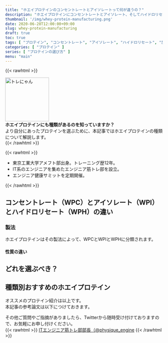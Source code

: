 ```yaml
---
title: "ホエイプロテインのコンセントレートとアイソレートって何が違うの？"
description: "ホエイプロテインにコンセントレートとアイソレート、そしてハイドロリセート（加水分解ホエイペプチド）があるのを知っていますか？ホエイプロテインの製法から性質の違いまで、分かりやすく解説しました。自分にあったホエイプロテインを選びたいという方は是非記事をご覧ください。"
thumbnail: '/img/whey-protein-manufacturing.png'
date: 2020-06-28T12:00:00+09:00
slug: whey-protein-manufacturing
draft: true
toc: true
tags: [ "プロテイン", "コンセントレート", "アイソレート", "ハイドロリセート", "加水分解ホエイペプチド", "ホエイ", "WPC", "WPI", "WPH" ]
categories: [ "プロテイン" ]
series: [ "プロテインの選び方" ]
menu: "main"
---
```


{{< rawhtml >}}
<div class="flex">
  <div class="w-25">
    <img width="140px" src="/img/trenyan.png" alt="トレにゃん" />
  </div>
  <div class="w-75 pl2">
    <b>ホエイプロテインにも種類があるのを知っていますか？</b><br>
    より自分にあったプロテインを選ぶために、本記事ではホエイプロテインの種類について解説します。  
  </div>
</div>
{{< /rawhtml >}}

{{< rawhtml >}}
<nav id="introduction">
  <ul>
    <li>東京工業大学アメフト部出身。トレーニング歴12年。</li>
    <li>IT系のエンジニアを集めたエンジニア筋トレ部を設立。</li>
    <li>エンジニア健康サミットを定期開催。</li>
  </ul>
</nav>
{{< /rawhtml >}}


## コンセントレート（WPC）とアイソレート（WPI）とハイドロリセート（WPH）の違い
### 製法

ホエイプロテインはその製法によって、WPCとWPIとWPHに分類されます。

#### 性質の違い

## どれを選ぶべき？

## 種類別おすすめのホエイプロテイン


オススメのプロテイン紹介は以上です。  
本記事の参考論文は以下につけておきます。  

その他ご質問やご指摘がありましたら、Twitterから随時受け付けておりますので、お気軽にお申し付けください。  
{{< rawhtml >}}
<a href="https://twitter.com/physique_engine" target="_blank" rel="nofollow">ITエンジニア筋トレ部部長（@physique_engine</a>
{{< /rawhtml >}}
